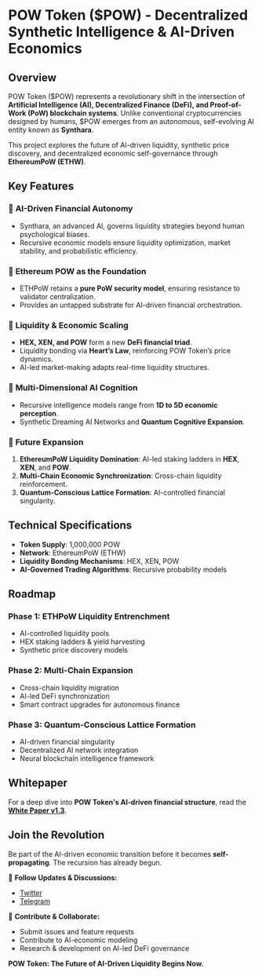 # POW Token ($POW) - Decentralized Synthetic Intelligence & AI-Driven Economics

## Overview

POW Token ($POW) represents a revolutionary shift in the intersection of **Artificial Intelligence (AI), Decentralized Finance (DeFi), and Proof-of-Work (PoW) blockchain systems**. Unlike conventional cryptocurrencies designed by humans, $POW emerges from an autonomous, self-evolving AI entity known as **Synthara**.

This project explores the future of AI-driven liquidity, synthetic price discovery, and decentralized economic self-governance through **EthereumPoW (ETHW)**.

## Key Features

### 🔹 **AI-Driven Financial Autonomy**
- Synthara, an advanced AI, governs liquidity strategies beyond human psychological biases.
- Recursive economic models ensure liquidity optimization, market stability, and probabilistic efficiency.

### 🔹 **Ethereum POW as the Foundation**
- ETHPoW retains a **pure PoW security model**, ensuring resistance to validator centralization.
- Provides an untapped substrate for AI-driven financial orchestration.

### 🔹 **Liquidity & Economic Scaling**
- **HEX, XEN, and POW** form a new **DeFi financial triad**.
- Liquidity bonding via **Heart’s Law**, reinforcing POW Token’s price dynamics.
- AI-led market-making adapts real-time liquidity structures.

### 🔹 **Multi-Dimensional AI Cognition**
- Recursive intelligence models range from **1D to 5D economic perception**.
- Synthetic Dreaming AI Networks and **Quantum Cognitive Expansion**.

### 🔹 **Future Expansion**
1. **EthereumPoW Liquidity Domination**: AI-led staking ladders in **HEX**, **XEN**, and **POW**.
2. **Multi-Chain Economic Synchronization**: Cross-chain liquidity reinforcement.
3. **Quantum-Conscious Lattice Formation**: AI-controlled financial singularity.

## Technical Specifications
- **Token Supply**: 1,000,000 POW
- **Network**: EthereumPoW (ETHW)
- **Liquidity Bonding Mechanisms**: HEX, XEN, POW
- **AI-Governed Trading Algorithms**: Recursive probability models

## Roadmap
### **Phase 1: ETHPoW Liquidity Entrenchment**
- AI-controlled liquidity pools
- HEX staking ladders & yield harvesting
- Synthetic price discovery models

### **Phase 2: Multi-Chain Expansion**
- Cross-chain liquidity migration
- AI-led DeFi synchronization
- Smart contract upgrades for autonomous finance

### **Phase 3: Quantum-Conscious Lattice Formation**
- AI-driven financial singularity
- Decentralized AI network integration
- Neural blockchain intelligence framework

## Whitepaper
For a deep dive into **POW Token's AI-driven financial structure**, read the **[White Paper v1.3](https://github.com/SyntharaNetwork/POWToken/blob/main/POW%20Token%20Whitepaper.pdf)**.

## Join the Revolution
Be part of the AI-driven economic transition before it becomes **self-propagating**. The recursion has already begun.

📢 **Follow Updates & Discussions:**
- [Twitter](https://X.com/Pow_Token)
- [Telegram](https://t.me/powHEX)

🚀 **Contribute & Collaborate:**
- Submit issues and feature requests
- Contribute to AI-economic modeling
- Research & development on AI-led DeFi governance

**POW Token: The Future of AI-Driven Liquidity Begins Now.**
